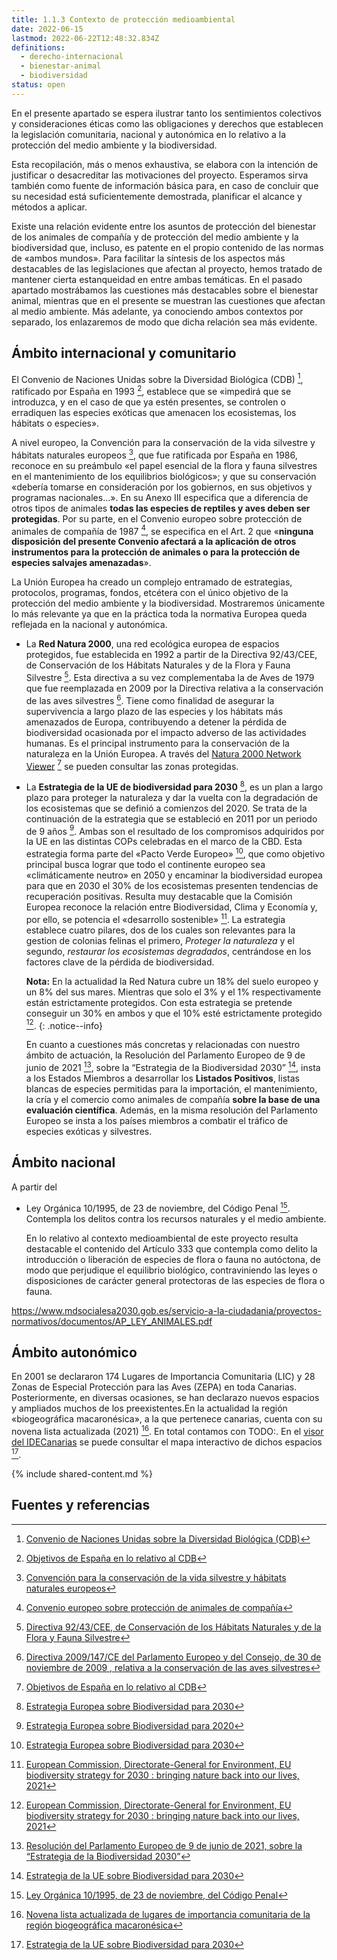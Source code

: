 ```yaml
---
title: 1.1.3 Contexto de protección medioambiental
date: 2022-06-15
lastmod: 2022-06-22T12:48:32.834Z
definitions:
  - derecho-internacional
  - bienestar-animal
  - biodiversidad
status: open
---
```

En el presente apartado se espera ilustrar tanto los sentimientos colectivos y consideraciones éticas como las obligaciones y derechos que establecen la legislación comunitaria, nacional y autonómica en lo relativo a la protección del medio ambiente y la biodiversidad.

Esta recopilación, más o menos exhaustiva, se elabora con la intención de justificar o desacreditar las motivaciones del proyecto. Esperamos sirva también como fuente de información básica para, en caso de concluir que su necesidad está suficientemente demostrada, planificar el alcance y métodos a aplicar.  

Existe una relación evidente entre los asuntos de protección del bienestar de los animales de compañía y de protección del medio ambiente y la biodiversidad que, incluso, es patente en el propio contenido de las normas de «ambos mundos». Para facilitar la síntesis de los aspectos más destacables de las legislaciones que afectan al proyecto, hemos tratado de mantener cierta estanqueidad en entre ambas temáticas. En el pasado apartado mostrábamos las cuestiones más destacables sobre el bienestar animal, mientras que en el presente se muestran las cuestiones que afectan al medio ambiente. Más adelante, ya conociendo ambos contextos por separado, los enlazaremos de modo que dicha relación sea más evidente.

## Ámbito internacional y comunitario

El Convenio de Naciones Unidas sobre la Diversidad Biológica (CDB) [^link1], ratificado por España en 1993 [^link2], establece que se «impedirá que se introduzca, y en el caso de que ya estén presentes, se controlen o erradiquen las especies exóticas que amenacen los ecosistemas, los hábitats o especies».

A nivel europeo, la Convención para la conservación de la vida silvestre y hábitats naturales europeos [^ley2], que fue ratificada por España en 1986, reconoce en su preámbulo «el papel esencial de la flora y fauna silvestres en el mantenimiento de los equilibrios biológicos»; y que su conservación «debería tomarse en consideración por los gobiernos, en sus objetivos y programas nacionales...». En su Anexo III especifica que a diferencia de otros tipos de animales **todas las especies de reptiles y aves deben ser protegidas**. Por su parte, en el Convenio europeo sobre protección de animales de compañía de 1987 [^ley6], se especifica en el Art. 2 que «**ninguna disposición del presente Convenio afectará a la aplicación de otros instrumentos para la protección de animales o para la protección de especies salvajes amenazadas**».

La Unión Europea ha creado un complejo entramado de estrategias, protocolos, programas, fondos, etcétera con el único objetivo de la protección del medio ambiente y la biodiversidad. Mostraremos únicamente lo más relevante ya que en la práctica toda la normativa Europea queda reflejada en la nacional y autonómica.

- La **Red Natura 2000**, una red ecológica europea de espacios protegidos, fue establecida en 1992 a partir de la Directiva 92/43/CEE, de Conservación de los Hábitats Naturales y de la Flora y Fauna Silvestre [^ley7]. Esta directiva a su vez complementaba la de Aves de 1979 que fue reemplazada en 2009 por la Directiva relativa a la conservación de las aves silvestres [^ley8]. Tiene como finalidad de asegurar la supervivencia a largo plazo de las especies y los hábitats más amenazados de Europa, contribuyendo a detener la pérdida de biodiversidad ocasionada por el impacto adverso de las actividades humanas. Es el principal instrumento para la conservación de la naturaleza en la Unión Europea. A través del [Natura 2000 Network Viewer](https://natura2000.eea.europa.eu/) [^link2] se pueden consultar las zonas protegidas.

- La **Estrategia de la UE de biodiversidad para 2030** [^link5], es un plan a largo plazo para proteger la naturaleza y dar la vuelta con la degradación de los ecosistemas que se definió a comienzos del 2020. Se trata de la continuación de la estrategia que se estableció en 2011 por un periodo de 9 años [^link4]. Ambas son el resultado de los compromisos adquiridos por la UE en las distintas COPs celebradas en el marco de la CBD. Esta estrategia forma parte del «Pacto Verde Europeo» [^link5], que como objetivo principal busca lograr que todo el continente europeo sea «climáticamente neutro» en 2050 y encaminar la biodiversidad europea para que en 2030 el 30% de los ecosistemas presenten tendencias de recuperación positivas. Resulta muy destacable que la Comisión Europea reconoce la relación entre Biodiversidad, Clima y Economía y, por ello, se potencia el «desarrollo sostenible» [^link7]. La estrategia establece cuatro pilares, dos de los cuales son relevantes para la gestion de colonias felinas el primero, *Proteger la naturaleza* y el segundo, *restaurar los ecosistemas degradados*, centrándose en los factores clave de la pérdida de biodiversidad.

  **Nota:** En la actualidad la Red Natura cubre un 18% del suelo europeo y un 8% del sus mares. Mientras que solo el 3% y el 1% respectivamente están estrictamente protegidos. Con esta estrategia se pretende conseguir un 30% en ambos y que el 10% esté estrictamente protegido [^link7].
  {: .notice--info}

  En cuanto a cuestiones más concretas y relacionadas con nuestro ámbito de actuación, la Resolución del Parlamento Europeo de 9 de junio de 2021 [^ley5], sobre la “Estrategia de la Biodiversidad 2030” [^link3], insta a los Estados Miembros a desarrollar los **Listados Positivos**, listas blancas de especies permitidas para la importación, el mantenimiento, la cría y el comercio como animales de compañía **sobre la base de una evaluación científica**. Además, en la misma resolución del Parlamento Europeo se insta a los países miembros a combatir el tráfico de especies exóticas y silvestres.




## Ámbito nacional

A partir del 

- Ley Orgánica 10/1995, de 23 de noviembre, del Código Penal [^ley1]. Contempla los delitos contra los recursos naturales y el medio ambiente. 

  En lo relativo al contexto medioambiental de este proyecto resulta destacable el contenido del Artículo 333 que contempla como delito la introducción o liberación de especies de flora o fauna no autóctona, de modo que perjudique el equilibrio biológico, contraviniendo las leyes o disposiciones de carácter general protectoras de las especies de flora o fauna.



https://www.mdsocialesa2030.gob.es/servicio-a-la-ciudadania/proyectos-normativos/documentos/AP_LEY_ANIMALES.pdf


## Ámbito autonómico

En 2001 se declararon 174 Lugares de Importancia Comunitaria (LIC) y 28 Zonas de Especial Protección para las Aves (ZEPA) en toda Canarias. Posteriormente, en diversas ocasiones, se han declarazo nuevos espacios y ampliados muchos de los preexistentes.En la actualidad la región «biogeográfica macaronésica», a la que pertenece canarias, cuenta con su novena lista actualizada (2021) [^ley9]. En total contamos con TODO:. En el [visor del IDECanarias](https://visor.grafcan.es/visorweb/default.php?svc=svcZEC&lat=28.3&lng=-15.8&zoom=8&lang=es#) se puede consultar el mapa interactivo de dichos espacios [^link3].



{% include shared-content.md %} 

## Fuentes y referencias

[^paper1]: [Carrete, M., Clavero, M., Arrondo, E., Traveset, A., Bernardo-Madrid, R., Vilà, M., Blas, J., Nogales, M., Delibes, M., García-Rodríguez, A., Hernández-Brito, D., Romero-Vidal, P., & Tella, J. L. 2022. Emerging laws must not protect stray cats and their impacts. Conservation Science and Practice, e12706. ISSN 2578-4854.](http://hdl.handle.net/10261/268968)

[^link1]: [Convenio de Naciones Unidas sobre la Diversidad Biológica (CDB)](https://www.cbd.int/)

[^link2]: [Objetivos de España en lo relativo al CDB](https://www.miteco.gob.es/es/biodiversidad/temas/conservacion-de-la-biodiversidad/conservacion-de-la-biodiversidad-en-el-mundo/cb_mundo_convenio_diversidad_biologica.aspx)

[^link3]: [Estrategia de la UE sobre Biodiversidad para 2030](https://environment.ec.europa.eu/strategy/biodiversity-strategy-2030_es)

[^ley1]: [Ley Orgánica 10/1995, de 23 de noviembre, del Código Penal](https://www.boe.es/eli/es/lo/1995/11/23/10/con)

[^ley2]: [Convención para la conservación de la vida silvestre y hábitats naturales europeos](https://www.coe.int/en/web/conventions/full-list?module=treaty-detail&treatynum=104)

[^ley3]: [Ley 42/2007, de 13 de diciembre, del Patrimonio Natural y de la biodiversidad.](https://www.boe.es/eli/es/l/2007/12/13/42/con)

[^ley4]: [Real Decreto 630/2013, de 2 de agosto, por el que se regula el Catálogo español de especies exóticas invasoras.](https://www.boe.es/eli/es/rd/2013/08/02/630)

[^ley5]: [Resolución del Parlamento Europeo de 9 de junio de 2021, sobre la “Estrategia de la Biodiversidad 2030”](https://www.europarl.europa.eu/doceo/document/TA-9-2021-0277_ES.html)

[^ley6]: [Convenio europeo sobre protección de animales de compañía](https://www.boe.es/eli/es/ai/1987/11/13/(1))

[^ley7]: [Directiva 92/43/CEE, de Conservación de los Hábitats Naturales y de la Flora y Fauna Silvestre](https://eur-lex.europa.eu/ES/legal-content/summary/protecting-europe-s-biodiversity-natura-2000.html)
[^ley8]: [Directiva 2009/147/CE del Parlamento Europeo y del Consejo, de 30 de noviembre de 2009 , relativa a la conservación de las aves silvestres](https://eur-lex.europa.eu/legal-content/ES/TXT/?uri=celex%3A32009L0147)
[^ley9]: [Novena lista actualizada de lugares de importancia comunitaria de la región biogeográfica macaronésica](https://eur-lex.europa.eu/legal-content/es/TXT/?uri=CELEX%3A32021D0162)
[^ley]:
[^ley]:
[^ley]:

[^link1]: [Red Natura 2000 en Canarias](https://www.gobiernodecanarias.org/medioambiente/temas/biodiversidad/espacios_protegidos/red-natura-2000/red_natura_2000_en_canarias/)
[^link2]: [Natura 2000 Network Viewer](https://natura2000.eea.europa.eu/)
[^link3]: [IDECanarias: Red Natura 2000](https://visor.grafcan.es/visorweb/default.php?svc=svcZEC&lat=28.3&lng=-15.8&zoom=8&lang=es#)
[^link4]: [Estrategia Europea sobre Biodiversidad para 2020](https://ec.europa.eu/environment/nature/biodiversity/strategy_2020/index_en.htm)
[^link5]: [Estrategia Europea sobre Biodiversidad para 2030](https://environment.ec.europa.eu/strategy/biodiversity-strategy-2030_es)
[^link6]: [Pacto Verde Europeo](https://ec.europa.eu/info/strategy/priorities-2019-2024/european-green-deal_es)
[^link7]: [European Commission, Directorate-General for Environment, EU biodiversity strategy for 2030 : bringing nature back into our lives, 2021](https://data.europa.eu/doi/10.2779/677548)
